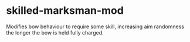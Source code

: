 # skilled-marksman-mod
Modifies bow behaviour to require some skill, increasing aim randomness the longer the bow is held fully charged.

